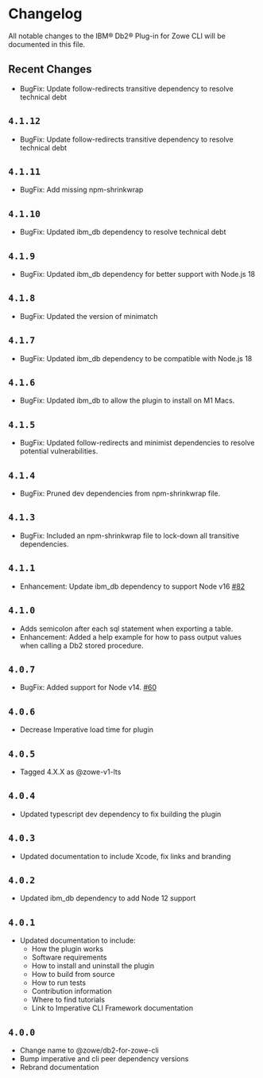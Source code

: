 # Changelog

All notable changes to the IBM® Db2® Plug-in for Zowe CLI will be documented in this file.

## Recent Changes

- BugFix: Update follow-redirects transitive dependency to resolve technical debt

## `4.1.12`

- BugFix: Update follow-redirects transitive dependency to resolve technical debt

## `4.1.11`

- BugFix: Add missing npm-shrinkwrap

## `4.1.10`

- BugFix: Updated ibm_db dependency to resolve technical debt

## `4.1.9`

- BugFix: Updated ibm_db dependency for better support with Node.js 18

## `4.1.8`

- BugFix: Updated the version of minimatch

## `4.1.7`

- BugFix: Updated ibm_db dependency to be compatible with Node.js 18

## `4.1.6`

- BugFix: Updated ibm_db to allow the plugin to install on M1 Macs.

## `4.1.5`

- BugFix: Updated follow-redirects and minimist dependencies to resolve potential vulnerabilities.

## `4.1.4`

- BugFix: Pruned dev dependencies from npm-shrinkwrap file.

## `4.1.3`

- BugFix: Included an npm-shrinkwrap file to lock-down all transitive dependencies.

## `4.1.1`

- Enhancement: Update ibm_db dependency to support Node v16 [#82](https://github.com/zowe/zowe-cli-db2-plugin/issues/82)

## `4.1.0`

- Adds semicolon after each sql statement when exporting a table.
- Enhancement: Added a help example for how to pass output values when calling a Db2 stored procedure.

## `4.0.7`

- BugFix: Added support for Node v14. [#60](https://github.com/zowe/zowe-cli-db2-plugin/pull/60)

## `4.0.6`

- Decrease Imperative load time for plugin

## `4.0.5`

- Tagged 4.X.X as @zowe-v1-lts

## `4.0.4`

- Updated typescript dev dependency to fix building the plugin

## `4.0.3`

- Updated documentation to include Xcode, fix links and branding

## `4.0.2`

- Updated ibm_db dependency to add Node 12 support

## `4.0.1`

- Updated documentation to include:
  - How the plugin works
  - Software requirements
  - How to install and uninstall the plugin
  - How to build from source
  - How to run tests
  - Contribution information
  - Where to find tutorials
  - Link to Imperative CLI Framework documentation

## `4.0.0`

- Change name to @zowe/db2-for-zowe-cli
- Bump imperative and cli peer dependency versions
- Rebrand documentation

